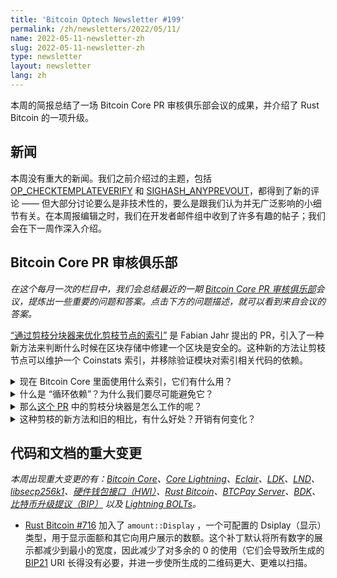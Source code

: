 ```yaml
---
title: 'Bitcoin Optech Newsletter #199'
permalink: /zh/newsletters/2022/05/11/
name: 2022-05-11-newsletter-zh
slug: 2022-05-11-newsletter-zh
type: newsletter
layout: newsletter
lang: zh
---
```


本周的简报总结了一场 Bitcoin Core PR 审核俱乐部会议的成果，并介绍了 Rust Bitcoin 的一项升级。

## 新闻

本周没有重大的新闻。我们之前介绍过的主题，包括 [OP_CHECKTEMPLATEVERIFY][OP_CHECKTEMPLATEVERIFY] 和 [SIGHASH_ANYPREVOUT][SIGHASH_ANYPREVOUT]，都得到了新的评论 —— 但大部分讨论要么是非技术性的，要么是跟我们认为并无广泛影响的小细节有关。在本周报编辑之时，我们在开发者邮件组中收到了许多有趣的帖子；我们会在下一周作深入介绍。

## Bitcoin Core PR 审核俱乐部

*在这个每月一次的栏目中，我们会总结最近的一期 [Bitcoin Core PR 审核俱乐部][Bitcoin Core PR Review Club]会议，提炼出一些重要的问题和答案。点击下方的问题描述，就可以看到来自会议的答案。*

[“通过剪枝分块器来优化剪枝节点的索引”][review club pr] 是 Fabian Jahr 提出的 PR，引入了一种新方法来判断什么时候在区块存储中修建一个区块是安全的。这种新的方法让剪枝节点可以维护一个 Coinstats 索引，并移除验证模块对索引相关代码的依赖。

<details>
	<summary>
	现在 Bitcoin Core 里面使用什么索引，它们有什么用？
	</summary>
	节点可以选择维护最多三种索引来帮助高效从硬盘中检索数据。交易索引（`-txindex`）将交易的哈希值映射到该交易所在的区块。区块过滤器索引（`-blockfilterindex`）将 BIP157 过滤器与每个区块关联起来。资金状态索引（`-coinstatsindex`）存储 UTXO 集的统计数据。<a href="https://bitcoincore.reviews/21726#l-28">➚</a>
</details>

<details>
	<summary>
	什么是 “循环依赖”？为什么我们要尽可能避免它？
	</summary>
	“循环依赖” 是指两个代码模块互相依赖、缺了对方就不能工作。虽然循环依赖不是安全隐患，但因为它会让代码更难开发、使用和在隔离环境中测试特定的模块和功能，它会大幅劣化代码的协调以并阻碍开发。<a href="https://bitcoincore.reviews/21726#l-44">➚</a>
</details>

<details>
	<summary>
	那么<a href="https://github.com/bitcoin-core-review-club/bitcoin/commit/527ef4463b23ab8c80b8502cd833d64245c5cfc4">这个 PR</a> 中的剪枝分块器是怎么工作的呢？
	</summary>
	这次的  PR 引入了一系列的 “剪枝锁”，是为使每一个索引正常工作而需保存的最早区块的区块高度。在 `CChainState::FlushStateToDisk` 中，当节点要决定是否要修剪一个区块时，它会避免修剪高于剪枝锁高度的区块。每次索引更新其对最优区块索引的视角时，剪枝锁也随之更新。<a href="https://bitcoincore.reviews/21726#l-68">➚</a>
</details>

<details>
	<summary>
	这种剪枝的新方法和旧的相比，有什么好处？开销有何变化？
	</summary>
	以前， `CChainState::FlushStateToDisk` 中的逻辑会查询各索引的最优高度，以决定剪枝到哪个区块就停止；索引和验证逻辑是相互依赖的。现在，剪枝锁是主动更新的，因此可能会计算得更加频繁，但不再需要验证模块来查询索引。
</details>

## 代码和文档的重大变更

*本周出现重大变更的有：[Bitcoin Core][Bitcoin Core]、[Core Lightning][Core Lightning]、[Eclair][Eclair]、[LDK][LDK]、[LND][LND]、[libsecp256k1][libsecp256k1]、[硬件钱包接口（HWI）][Hardware Wallet Interface (HWI)]、[Rust Bitcoin][Rust Bitcoin]、[BTCPay Server][BTCPay Server]、[BDK][BDK]、[比特币升级提议（BIP）][Bitcoin Improvement Proposals (BIPs)] 以及  [Lightning BOLTs][Lightning BOLTs]。*

- [Rust Bitcoin #716][Rust Bitcoin #716] 加入了 ` amount::Display ` ，一个可配置的 Dsiplay（显示）类型，用于显示面额和其它向用户展示的数额。这个补丁默认将所有数字的展示都减少到最小的宽度，因此减少了对多余的 0 的使用（它们会导致所生成的 [BIP21][BIP21] URI 长得没有必要，并进一步使所生成的二维码更大、更难以扫描。

[review club commit]: https://github.com/bitcoin-core-review-club/bitcoin/commit/527ef4463b23ab8c80b8502cd833d64245c5cfc4
[review club pr]: https://bitcoincore.reviews/21726

[OP_CHECKTEMPLATEVERIFY]: https://bitcoinops.org/en/topics/op_checktemplateverify/
[SIGHASH_ANYPREVOUT]: https://bitcoinops.org/en/topics/sighash_anyprevout/
[Bitcoin Core PR Review Club]: https://bitcoincore.reviews/
[Bitcoin Core]: https://github.com/bitcoin/bitcoin
[Core Lightning]: https://github.com/ElementsProject/lightning
[Eclair]: https://github.com/ACINQ/eclair
[LDK]: https://github.com/lightningdevkit/rust-lightning
[LND]: https://github.com/lightningnetwork/lnd/
[libsecp256k1]: https://github.com/bitcoin-core/secp256k1
[Hardware Wallet Interface (HWI)]: https://github.com/bitcoin-core/HWI
[Rust Bitcoin]: https://github.com/rust-bitcoin/rust-bitcoin
[BTCPay Server]: https://github.com/btcpayserver/btcpayserver/
[BDK]: https://github.com/bitcoindevkit/bdk
[Bitcoin Improvement Proposals (BIPs)]: https://github.com/bitcoin/bips/
[Lightning BOLTs]: https://github.com/lightning/bolts
[Rust Bitcoin #716]: https://github.com/rust-bitcoin/rust-bitcoin/issues/716
[BIP21]: https://github.com/bitcoin/bips/blob/master/bip-0021.mediawiki
